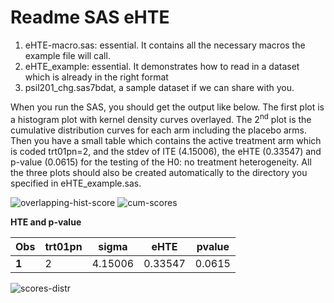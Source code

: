 # Readme SAS eHTE

1. eHTE-macro.sas: essential. It contains all the necessary macros the example file will call.
2. eHTE_example: essential. It demonstrates how to read in a dataset which is already in the right format
3. psil201_chg.sas7bdat, a sample dataset if we can share with you.

When you run the SAS, you should get the output like below. The first plot is a histogram plot with kernel density curves overlayed. The 2<sup>nd</sup> plot is the cumulative distribution curves for each arm including the placebo arms. Then you have a small table which contains the active treatment arm which is coded trt01pn=2, and the stdev of ITE (4.15006), the eHTE (0.33547) and p-value (0.0615) for the testing of the H0: no treatment heterogeneity. All the three plots should also be created automatically to the directory you specified in eHTE_example.sas.

![overlapping-hist-score](https://github.com/user-attachments/assets/e070cd4f-24de-4ef3-9903-4786dde99663)
![cum-scores](https://github.com/user-attachments/assets/a91b9ac5-617f-4bfa-949f-4b690f42f9a0)


**HTE and p-value**

| **Obs** | **trt01pn** | **sigma** | **eHTE** | **pvalue** |
| --- | --- | --- | --- | --- |
| **1** | 2   | 4.15006 | 0.33547 | 0.0615 |

![scores-distr](https://github.com/user-attachments/assets/b51791d2-e334-4d98-8eeb-054829bdf7f4)
